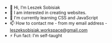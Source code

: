 - 👋 Hi, I’m Leszek Sobisiak
- 👀 I am interested in creating websites.
- 🌱 I'm currently learning CSS and JavaScript
- 📫 How to contact me - from my email address - leszeksobisiak.workspace@gmail.com 
- ⚡ Fun fact: I'm self-taught

<!---
Leszek-SobisiakW/Leszek-SobisiakW is a ✨ special ✨ repository because its `README.md` (this file) appears on your GitHub profile.
You can click the Preview link to take a look at your changes.
--->
